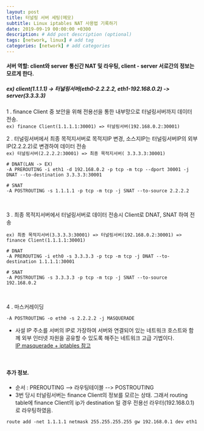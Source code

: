 ```yaml
---
layout: post
title: 터널링 서버 세팅(메모)
subtitle: Linux iptables NAT 사용법 기록하기
date: 2019-09-19 00:00:00 +0300
description: # Add post description (optional)
tags: [network, linux] # add tag
categories: [network] # add categories
---
```


#### 서버 역할: client와 server 통신간 NAT 및 라우팅, client - server 서로간의 정보는 모르게 한다.

##### ex) client(1.1.1.1) -> 터널링서버(eth0-2.2.2.2, eth1-192.168.0.2) -> server(3.3.3.3)


1 . finance Client 중 보안을 위해 전용선을 통한 내부망으로 터널링서버까지 데이터 전송.  
`ex) finance Client(1.1.1.1:30001) => 터널링서버(192.168.0.2:30001)`
<br>

2 . 터널링서버에서 최종 목적지서버로 목적지IP 변경, 소스지IP는 터널링서버IP의 외부IP(2.2.2.2)로 변경하여 데이터 전송  
`ex) 터널링서버(2.2.2.2:30001) => 최종 목적지서버( 3.3.3.3:30001)`
```
# DNAT(LAN -> EX)
-A PREROUTING -i eth1 -d 192.168.0.2 -p tcp -m tcp --dport 30001 -j DNAT --to-destination 3.3.3.3:30001

# SNAT
-A POSTROUTING -s 1.1.1.1 -p tcp -m tcp -j SNAT --to-source 2.2.2.2
```
<br>

3 . 최종 목적지서버에서 터널링서버로 데이터 전송시 Client로 DNAT, SNAT 하여 전송

`ex) 최종 목적지서버(3.3.3.3:30001) => 터널링서버(192.168.0.2:30001) => finance Client(1.1.1.1:30001)`

```
# DNAT
-A PREROUTING -i eth0 -s 3.3.3.3 -p tcp -m tcp -j DNAT --to-destination 1.1.1.1:30001

# SNAT
-A POSTROUTING -s 3.3.3.3 -p tcp -m tcp -j SNAT --to-source 192.168.0.2
```
<br>

4 . 마스커레이딩

`-A POSTROUTING -o eth0 -s 2.2.2.2 -j MASQUERADE`
- 사설 IP 주소를 서버의 IP로 가장하여 서버와 연결되어 있는 네트워크 호스트와 함께 외부 인터넷 자원을 공유할 수 있도록 해주는 네트워크 고급 기법이다.  
[IP masquerade + iptables 참고](http://egloos.zum.com/enigma777/v/3279346)  
<br>

#### 추가 정보.
 - 순서 : PREROUTING --> 라우팅테이블 --> POSTROUTING 
 - 3번 당시 터널링서버는 finance Client의 정보를 모르는 상태. 그래서 routing table에 finance Client의 ip가 destination 일 경우 전용선 라우터(192.168.0.1)로 라우팅하였음.

`route add -net 1.1.1.1 netmask 255.255.255.255 gw 192.168.0.1 dev eth1`